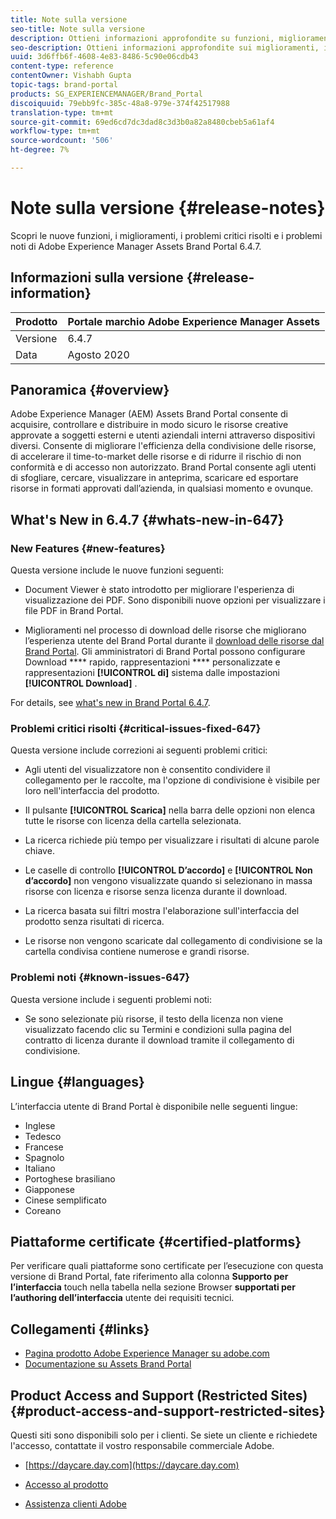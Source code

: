 ```yaml
---
title: Note sulla versione
seo-title: Note sulla versione
description: Ottieni informazioni approfondite su funzioni, miglioramenti, problemi critici risolti e problemi noti di Adobe Experience Manager Assets Brand Portal 6.4.7.
seo-description: Ottieni informazioni approfondite sui miglioramenti, i problemi critici risolti e i problemi noti nella release di Adobe Experience Manager Assets Brand Portal 6.4.7.
uuid: 3d6ffb6f-4608-4e83-8486-5c90e06cdb43
content-type: reference
contentOwner: Vishabh Gupta
topic-tags: brand-portal
products: SG_EXPERIENCEMANAGER/Brand_Portal
discoiquuid: 79ebb9fc-385c-48a8-979e-374f42517988
translation-type: tm+mt
source-git-commit: 69ed6cd7dc3dad8c3d3b0a82a8480cbeb5a61af4
workflow-type: tm+mt
source-wordcount: '506'
ht-degree: 7%

---
```



# Note sulla versione {#release-notes}

Scopri le nuove funzioni, i miglioramenti, i problemi critici risolti e i problemi noti di Adobe Experience Manager Assets Brand Portal 6.4.7.

## Informazioni sulla versione {#release-information}

| Prodotto | Portale marchio Adobe Experience Manager Assets |
|---|---|
| Versione | 6.4.7 |
| Data | Agosto 2020 |

## Panoramica {#overview}

Adobe Experience Manager (AEM) Assets Brand Portal consente di acquisire, controllare e distribuire in modo sicuro le risorse creative approvate a soggetti esterni e utenti aziendali interni attraverso dispositivi diversi. Consente di migliorare l&#39;efficienza della condivisione delle risorse, di accelerare il time-to-market delle risorse e di ridurre il rischio di non conformità e di accesso non autorizzato. Brand Portal consente agli utenti di sfogliare, cercare, visualizzare in anteprima, scaricare ed esportare risorse in formati approvati dall’azienda, in qualsiasi momento e ovunque.

## What&#39;s New in 6.4.7 {#whats-new-in-647}

### New Features {#new-features}

Questa versione include le nuove funzioni seguenti:

* Document Viewer è stato introdotto per migliorare l&#39;esperienza di visualizzazione dei PDF. Sono disponibili nuove opzioni per visualizzare i file PDF in Brand Portal.

<!--
* Download Settings configuration to configure asset download from Brand Portal. Fast download, custom renditions, and system renditions are the available configurations. 
-->

* Miglioramenti nel processo di download delle risorse che migliorano l’esperienza utente del Brand Portal durante il [download delle risorse dal Brand Portal](brand-portal-download-users.md). Gli amministratori di Brand Portal possono configurare Download **** rapido, rappresentazioni **** personalizzate e rappresentazioni **[!UICONTROL di]** sistema dalle impostazioni **[!UICONTROL Download]** .

For details, see [what&#39;s new in Brand Portal 6.4.7](whats-new.md).

### Problemi critici risolti {#critical-issues-fixed-647}

Questa versione include correzioni ai seguenti problemi critici:

* Agli utenti del visualizzatore non è consentito condividere il collegamento per le raccolte, ma l&#39;opzione di condivisione è visibile per loro nell&#39;interfaccia del prodotto.

* Il pulsante **[!UICONTROL Scarica]** nella barra delle opzioni non elenca tutte le risorse con licenza della cartella selezionata.

* La ricerca richiede più tempo per visualizzare i risultati di alcune parole chiave.

* Le caselle di controllo **[!UICONTROL D’accordo]** e **[!UICONTROL Non d’accordo]** non vengono visualizzate quando si selezionano in massa risorse con licenza e risorse senza licenza durante il download.

* La ricerca basata sui filtri mostra l&#39;elaborazione sull&#39;interfaccia del prodotto senza risultati di ricerca.

* Le risorse non vengono scaricate dal collegamento di condivisione se la cartella condivisa contiene numerose e grandi risorse.


### Problemi noti {#known-issues-647}

Questa versione include i seguenti problemi noti:

* Se sono selezionate più risorse, il testo della licenza non viene visualizzato facendo clic su Termini e condizioni sulla pagina del contratto di licenza durante il download tramite il collegamento di condivisione.



## Lingue {#languages}

L’interfaccia utente di Brand Portal è disponibile nelle seguenti lingue:

* Inglese
* Tedesco
* Francese
* Spagnolo
* Italiano
* Portoghese brasiliano
* Giapponese
* Cinese semplificato
* Coreano

## Piattaforme certificate {#certified-platforms}

Per verificare quali piattaforme sono certificate per l’esecuzione con questa versione di Brand Portal, fate riferimento alla colonna **Supporto per l’interfaccia** touch nella tabella nella sezione Browser **supportati per l’authoring dell’interfaccia** utente dei requisiti [](https://helpx.adobe.com/experience-manager/6-4/sites/deploying/using/technical-requirements.html)tecnici.

## Collegamenti {#links}

* [Pagina prodotto Adobe Experience Manager su adobe.com](http://www.adobe.com/in/marketing-cloud/experience-manager.html)
* [Documentazione su Assets Brand Portal](https://helpx.adobe.com/it/experience-manager/brand-portal/user-guide.html)

## Product Access and Support (Restricted Sites) {#product-access-and-support-restricted-sites}

Questi siti sono disponibili solo per i clienti. Se siete un cliente e richiedete l&#39;accesso, contattate il vostro responsabile commerciale  Adobe.

* [https://daycare.day.com](https://daycare.day.com)

* [Accesso al prodotto](https://login.marketing.adobe.com)

* [Assistenza clienti  Adobe](https://helpx.adobe.com/contact.html)
